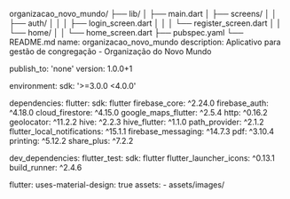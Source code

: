 organizacao_novo_mundo/
├── lib/
│   ├── main.dart
│   ├── screens/
│   │   ├── auth/
│   │   │   ├── login_screen.dart
│   │   │   └── register_screen.dart
│   │   └── home/
│   │       └── home_screen.dart
├── pubspec.yaml
└── README.md
name: organizacao_novo_mundo
description: Aplicativo para gestão de congregação - Organização do Novo Mundo

publish_to: 'none'
version: 1.0.0+1

environment:
  sdk: '>=3.0.0 <4.0.0'

dependencies:
  flutter:
    sdk: flutter
  firebase_core: ^2.24.0
  firebase_auth: ^4.18.0
  cloud_firestore: ^4.15.0
  google_maps_flutter: ^2.5.4
  http: ^0.16.2
  geolocator: ^11.2.2
  hive: ^2.2.3
  hive_flutter: ^1.1.0
  path_provider: ^2.1.2
  flutter_local_notifications: ^15.1.1
  firebase_messaging: ^14.7.3
  pdf: ^3.10.4
  printing: ^5.12.2
  share_plus: ^7.2.2

dev_dependencies:
  flutter_test:
    sdk: flutter
  flutter_launcher_icons: ^0.13.1
  build_runner: ^2.4.6

flutter:
  uses-material-design: true
  assets:
    - assets/images/
    
